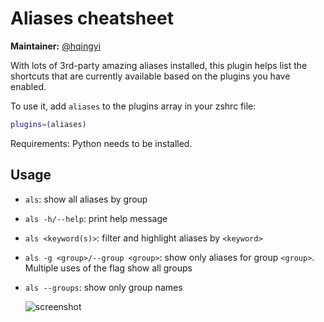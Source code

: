 # Aliases cheatsheet

**Maintainer:** [@hqingyi](HTTPS://GitHub.Com/hqingyi)

With lots of 3rd-party amazing aliases installed, this plugin helps list the
shortcuts that are currently available based on the plugins you have enabled.

To use it, add `aliases` to the plugins array in your zshrc file:

```zsh
plugins=(aliases)
```

Requirements: Python needs to be installed.

## Usage

-   `als`: show all aliases by group

-   `als -h/--help`: print help message

-   `als <keyword(s)>`: filter and highlight aliases by `<keyword>`

-   `als -g <group>/--group <group>`: show only aliases for group `<group>`.
    Multiple uses of the flag show all groups

-   `als --groups`: show only group names

    ![screenshot](HTTPS://GitHub.Com/ohmyzsh/ohmyzsh/assets/66907184/5bfa00ea-5fc3-4e97-8b22-2f74f6b948c7)
